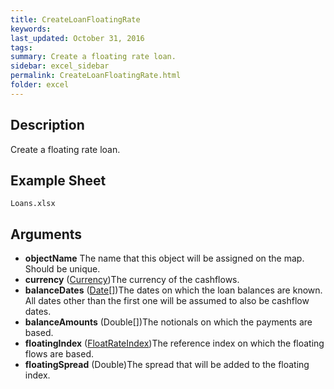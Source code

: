 ```yaml
---
title: CreateLoanFloatingRate
keywords:
last_updated: October 31, 2016
tags:
summary: Create a floating rate loan.
sidebar: excel_sidebar
permalink: CreateLoanFloatingRate.html
folder: excel
---
```


## Description
Create a floating rate loan.

<!--HUMAN EDIT START-->

<!--## Details-->

<!--HUMAN EDIT END-->

## Example Sheet

    Loans.xlsx

## Arguments

* **objectName** The name that this object will be assigned on the map. Should be unique.
* **currency** ([Currency](Currency.html))The currency of the cashflows.
* **balanceDates** ([Date](Date.html)[])The dates on which the loan balances are known.  All dates other than the first one will be assumed to also be cashflow dates.
* **balanceAmounts** (Double[])The notionals on which the payments are based.
* **floatingIndex** ([FloatRateIndex](FloatRateIndex.html))The reference index on which the floating flows are based.
* **floatingSpread** (Double)The spread that will be added to the floating index.

<!--HUMAN EDIT START-->

<!--## Validation-->

<!--HUMAN EDIT END-->

